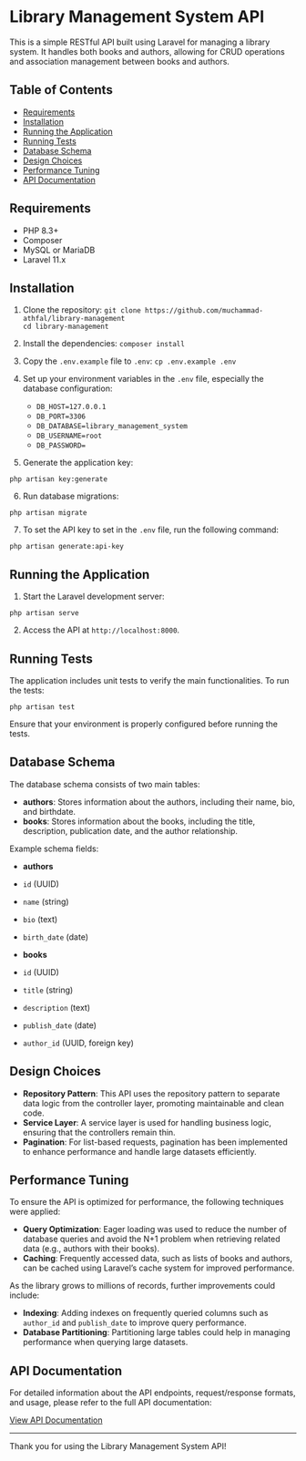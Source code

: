 # Library Management System API

This is a simple RESTful API built using Laravel for managing a library system. It handles both books and authors, allowing for CRUD operations and association management between books and authors.

## Table of Contents

-   [Requirements](#requirements)
-   [Installation](#installation)
-   [Running the Application](#running-the-application)
-   [Running Tests](#running-tests)
-   [Database Schema](#database-schema)
-   [Design Choices](#design-choices)
-   [Performance Tuning](#performance-tuning)
-   [API Documentation](#api-documentation)

## Requirements

-   PHP 8.3+
-   Composer
-   MySQL or MariaDB
-   Laravel 11.x

## Installation

1. Clone the repository:
   `git clone https://github.com/muchammad-athfal/library-management`  
   `cd library-management`

2. Install the dependencies:
   `composer install`

3. Copy the `.env.example` file to `.env`:
   `cp .env.example .env`

4. Set up your environment variables in the `.env` file, especially the database configuration:

    - `DB_HOST=127.0.0.1`
    - `DB_PORT=3306`
    - `DB_DATABASE=library_management_system`
    - `DB_USERNAME=root`
    - `DB_PASSWORD=`

5. Generate the application key:

`php artisan key:generate`

6. Run database migrations:

`php artisan migrate`

7. To set the API key to set in the `.env` file, run the following command:

`php artisan generate:api-key`

## Running the Application

1. Start the Laravel development server:

`php artisan serve`

2. Access the API at `http://localhost:8000`.

## Running Tests

The application includes unit tests to verify the main functionalities. To run the tests:

`php artisan test`

Ensure that your environment is properly configured before running the tests.

## Database Schema

The database schema consists of two main tables:

-   **authors**: Stores information about the authors, including their name, bio, and birthdate.
-   **books**: Stores information about the books, including the title, description, publication date, and the author relationship.

Example schema fields:

-   **authors**
-   `id` (UUID)
-   `name` (string)
-   `bio` (text)
-   `birth_date` (date)

-   **books**
-   `id` (UUID)
-   `title` (string)
-   `description` (text)
-   `publish_date` (date)
-   `author_id` (UUID, foreign key)

## Design Choices

-   **Repository Pattern**: This API uses the repository pattern to separate data logic from the controller layer, promoting maintainable and clean code.
-   **Service Layer**: A service layer is used for handling business logic, ensuring that the controllers remain thin.
-   **Pagination**: For list-based requests, pagination has been implemented to enhance performance and handle large datasets efficiently.

## Performance Tuning

To ensure the API is optimized for performance, the following techniques were applied:

-   **Query Optimization**: Eager loading was used to reduce the number of database queries and avoid the N+1 problem when retrieving related data (e.g., authors with their books).
-   **Caching**: Frequently accessed data, such as lists of books and authors, can be cached using Laravel’s cache system for improved performance.

As the library grows to millions of records, further improvements could include:

-   **Indexing**: Adding indexes on frequently queried columns such as `author_id` and `publish_date` to improve query performance.
-   **Database Partitioning**: Partitioning large tables could help in managing performance when querying large datasets.

## API Documentation

For detailed information about the API endpoints, request/response formats, and usage, please refer to the full API documentation:

[View API Documentation](https://documenter.getpostman.com/view/16905857/2sAXxJiaSE)

---

Thank you for using the Library Management System API!
